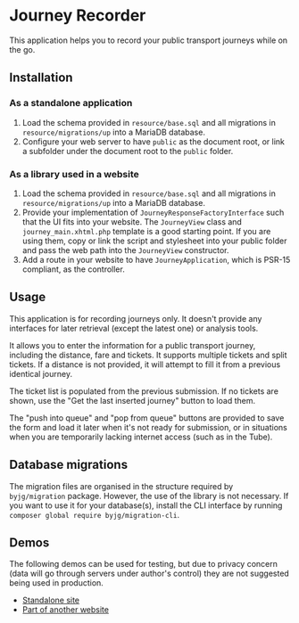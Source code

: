 # Journey Recorder

This application helps you to record your public transport journeys while on the go.

## Installation
### As a standalone application
1. Load the schema provided in `resource/base.sql` and all migrations in `resource/migrations/up` into a MariaDB database.
2. Configure your web server to have `public` as the document root, or link a subfolder
under the document root to the `public` folder.

### As a library used in a website
1. Load the schema provided in `resource/base.sql` and all migrations in `resource/migrations/up` into a MariaDB database.
2. Provide your implementation of `JourneyResponseFactoryInterface` such that the UI fits into your website.
The `JourneyView` class and `journey_main.xhtml.php` template is a good starting point.
If you are using them, copy or link the script and stylesheet into your public folder
and pass the web path into the `JourneyView` constructor.
3. Add a route in your website to have `JourneyApplication`, which is PSR-15 compliant, as the controller.

## Usage
This application is for recording journeys only.
It doesn't provide any interfaces for later retrieval (except the latest one)
or analysis tools.

It allows you to enter the information for a public transport journey, including the distance, fare and tickets.
It supports multiple tickets and split tickets.
If a distance is not provided, it will attempt to fill it from a previous identical journey.

The ticket list is populated from the previous submission. 
If no tickets are shown, use the "Get the last inserted journey" button to load them.

The "push into queue" and "pop from queue" buttons are provided to save the form and load it later
when it's not ready for submission, or in situations when you are temporarily lacking internet access
(such as in the Tube).

## Database migrations
The migration files are organised in the structure required by `byjg/migration` package.
However, the use of the library is not necessary. If you want to use it for your database(s),
install the CLI interface by running `composer global require byjg/migration-cli`.

## Demos
The following demos can be used for testing, but due to privacy concern
(data will go through servers under author's control) they are not suggested
being used in production.

* [Standalone site](https://journey.miklcct.com/)
* [Part of another website](https://miklcct.com/journey)